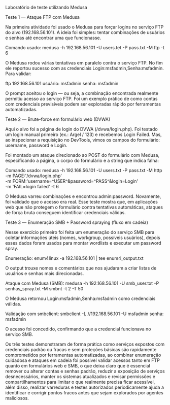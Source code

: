 Laboratório de teste utilizando Medusa

Teste 1 — Ataque FTP com Medusa

Na primeira atividade foi usado o Medusa para forçar logins no serviço FTP do alvo (192.168.56.101). A ideia foi simples: tentar combinações de usuários e senhas até encontrar uma que funcionasse.

Comando usado:
medusa -h 192.168.56.101 -U users.tet -P pass.txt -M ftp -t 6

O Medusa rodou várias tentativas em paralelo contra o serviço FTP. No fim ele reportou sucesso com as credenciais Login:msfadmin,Senha:msfadmin. Para validar:

ftp 192.168.56.101
  usuário: msfadmin
  senha: msfadmin

O prompt aceitou o login — ou seja, a combinação encontrada realmente permitiu acesso ao serviço FTP. Foi um exemplo prático de como contas com credenciais previsíveis podem ser exploradas rápido por ferramentas automatizadas.

Teste 2 — Brute-force em formulário web (DVWA)

Aqui o alvo foi a página de login do DVWA (/dvwa/login.php). Foi testado um login manual primeiro (ex.: Argel / 123) e recebemos Login Failed. Mas, ao inspecionar a requisição no DevTools, vimos os campos do formulário: username, password e Login.

Foi montado um ataque direcionado ao POST do formulário com Medusa, especificando a página, o corpo do formulário e a string que indica falha:

Comando usado:
  medusa -h 192.168.56.101 -U users.txt -P pass.txt -M http \
    -m PAGE:'/dvwa/login.php' \
    -m FORM:'username=^USER^&password=^PASS^&login=Login' \
    -m 'FAIL=login failed' -t 6

O Medusa varreu combinações e encontrou admin:password. Novamente, foi validado que o acesso era real. Esse teste mostra que, em aplicações web que não protegem o formulário contra tentativas automáticas, ataques de força bruta conseguem identificar credenciais válidas.

Teste 3 — Enumeração SMB + Password spraying (fluxo em cadeia)

Nesse exercício primeiro foi feita um enumeração do serviço SMB para coletar informações úteis (nomes, workgroup, possíveis usuários), depois esses dados foram usados para montar wordlists e executar um password spray.

Enumeração:
  enum4linux -a 192.168.56.101 | tee enum4_output.txt

O output trouxe nomes e comentários que nos ajudaram a criar listas de usuários e senhas mais direcionadas.

Ataque com Medusa (SMB):
  medusa -h 192.168.56.101 -U smb_user.txt -P senhas_spray.txt -M smbnt -t 2 -T 50

O Medusa retornou Login:msfadmin,Senha:msfadmin como credenciais válidas.

Validação com smbclient:
  smbclient -L //192.168.56.101 -U msfadmin
    senha: msfadmin
    
O acesso foi concedido, confirmando que a credencial funcionava no serviço SMB.

Os três testes demonstraram de forma prática como serviços expostos com credenciais padrão ou fracas e sem proteções básicas são rapidamente comprometidos por ferramentas automatizadas, ao combinar enumeração cuidadosa e ataques em cadeia foi possivel validar acessos tanto em FTP quanto em formulários web e SMB, o que deixa claro que é essencial remover ou alterar contas e senhas padrão, reduzir a exposição de serviços desnecessários, manter os sistemas atualizados e revisar permissões e compartilhamentos para limitar o que realmente precisa ficar acessível, além disso, realizar varreduras e testes autorizados periodicamente ajuda a identificar e corrigir pontos fracos antes que sejam explorados por agentes maliciosos.
